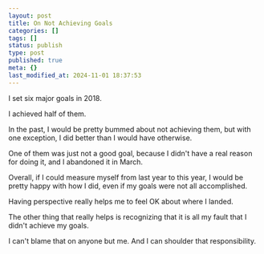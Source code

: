 ```yaml
---
layout: post
title: On Not Achieving Goals
categories: []
tags: []
status: publish
type: post
published: true
meta: {}
last_modified_at: 2024-11-01 18:37:53
---
```


I set six major goals in 2018.

I achieved half of them.

In the past, I would be pretty bummed about not achieving them, but with one exception, I did better than I would have otherwise.

One of them was just not a good goal, because I didn't have a real reason for doing it, and I abandoned it in March.

Overall, if I could measure myself from last year to this year, I would be pretty happy with how I did, even if my goals were not all accomplished.

Having perspective really helps me to feel OK about where I landed.

The other thing that really helps is recognizing that it is all my fault that I didn't achieve my goals.

I can't blame that on anyone but me. And I can shoulder that responsibility.
